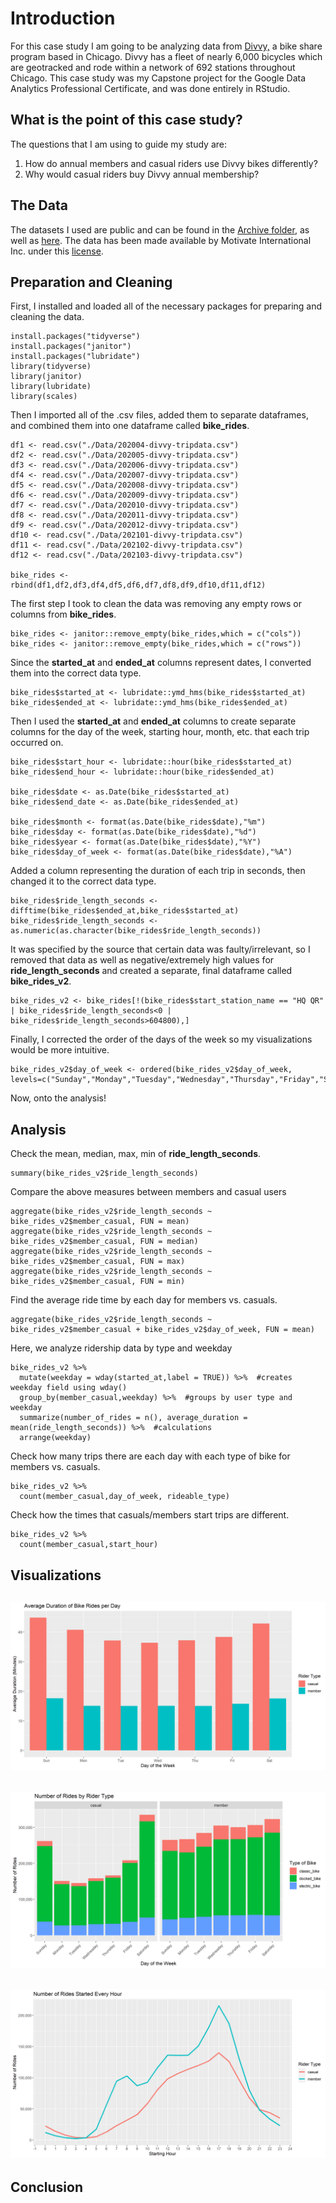 # Introduction

For this case study I am going to be analyzing data from [Divvy,](https://www.divvybikes.com) a bike share program based in Chicago. Divvy has a fleet of nearly 6,000 bicycles which are geotracked and rode within a network of 692 stations throughout Chicago. This case study was my Capstone project for the Google Data Analytics Professional Certificate, and was done entirely in RStudio.

## What is the point of this case study?

The questions that I am using to guide my study are:
1. How do annual members and casual riders use Divvy bikes differently?
2. Why would casual riders buy Divvy annual membership?

## The Data

The datasets I used are public and can be found in the [Archive folder](https://github.com/aaronjoslinwangdu/bike-share-case-study/tree/master/Archive), as well as [here](https://divvy-tripdata.s3.amazonaws.com/index.html). The data has been made available by Motivate International Inc. under this [license](https://www.divvybikes.com/data-license-agreement).

## Preparation and Cleaning

First, I installed and loaded all of the necessary packages for preparing and cleaning the data.

```{r asdf}
install.packages("tidyverse")
install.packages("janitor")
install.packages("lubridate")
library(tidyverse)
library(janitor)
library(lubridate)
library(scales)
```

Then I imported all of the .csv files, added them to separate dataframes, and combined them into one dataframe called **bike_rides**.

```
df1 <- read.csv("./Data/202004-divvy-tripdata.csv")
df2 <- read.csv("./Data/202005-divvy-tripdata.csv")
df3 <- read.csv("./Data/202006-divvy-tripdata.csv")
df4 <- read.csv("./Data/202007-divvy-tripdata.csv")
df5 <- read.csv("./Data/202008-divvy-tripdata.csv")
df6 <- read.csv("./Data/202009-divvy-tripdata.csv")
df7 <- read.csv("./Data/202010-divvy-tripdata.csv")
df8 <- read.csv("./Data/202011-divvy-tripdata.csv")
df9 <- read.csv("./Data/202012-divvy-tripdata.csv")
df10 <- read.csv("./Data/202101-divvy-tripdata.csv")
df11 <- read.csv("./Data/202102-divvy-tripdata.csv")
df12 <- read.csv("./Data/202103-divvy-tripdata.csv")

bike_rides <- rbind(df1,df2,df3,df4,df5,df6,df7,df8,df9,df10,df11,df12)
```

The first step I took to clean the data was removing any empty rows or columns from **bike_rides**.

```
bike_rides <- janitor::remove_empty(bike_rides,which = c("cols"))
bike_rides <- janitor::remove_empty(bike_rides,which = c("rows"))
```

Since the **started_at** and **ended_at** columns represent dates, I converted them into the correct data type.

```
bike_rides$started_at <- lubridate::ymd_hms(bike_rides$started_at)
bike_rides$ended_at <- lubridate::ymd_hms(bike_rides$ended_at)
```

Then I used the **started_at** and **ended_at** columns to create separate columns for the day of the week, starting hour, month, etc. that each trip occurred on.

```
bike_rides$start_hour <- lubridate::hour(bike_rides$started_at)
bike_rides$end_hour <- lubridate::hour(bike_rides$ended_at)

bike_rides$date <- as.Date(bike_rides$started_at)
bike_rides$end_date <- as.Date(bike_rides$ended_at)

bike_rides$month <- format(as.Date(bike_rides$date),"%m")
bike_rides$day <- format(as.Date(bike_rides$date),"%d")
bike_rides$year <- format(as.Date(bike_rides$date),"%Y")
bike_rides$day_of_week <- format(as.Date(bike_rides$date),"%A")
```

Added a column representing the duration of each trip in seconds, then changed it to the correct data type.

```
bike_rides$ride_length_seconds <- difftime(bike_rides$ended_at,bike_rides$started_at)
bike_rides$ride_length_seconds <- as.numeric(as.character(bike_rides$ride_length_seconds))
```

It was specified by the source that certain data was faulty/irrelevant, so I removed that data as well as negative/extremely high values for **ride_length_seconds** and created a separate, final dataframe called **bike_rides_v2**.

```
bike_rides_v2 <- bike_rides[!(bike_rides$start_station_name == "HQ QR" | bike_rides$ride_length_seconds<0 | bike_rides$ride_length_seconds>604800),]
```

Finally, I corrected the order of the days of the week so my visualizations would be more intuitive.

```
bike_rides_v2$day_of_week <- ordered(bike_rides_v2$day_of_week, levels=c("Sunday","Monday","Tuesday","Wednesday","Thursday","Friday","Saturday"))
```

Now, onto the analysis!

## Analysis

Check the mean, median, max, min of **ride_length_seconds**.

```
summary(bike_rides_v2$ride_length_seconds)
```

Compare the above measures between members and casual users

```
aggregate(bike_rides_v2$ride_length_seconds ~ bike_rides_v2$member_casual, FUN = mean)
aggregate(bike_rides_v2$ride_length_seconds ~ bike_rides_v2$member_casual, FUN = median)
aggregate(bike_rides_v2$ride_length_seconds ~ bike_rides_v2$member_casual, FUN = max)
aggregate(bike_rides_v2$ride_length_seconds ~ bike_rides_v2$member_casual, FUN = min)
```

Find the average ride time by each day for members vs. casuals.

```
aggregate(bike_rides_v2$ride_length_seconds ~ bike_rides_v2$member_casual + bike_rides_v2$day_of_week, FUN = mean)
```

Here, we analyze ridership data by type and weekday

```
bike_rides_v2 %>% 
  mutate(weekday = wday(started_at,label = TRUE)) %>%  #creates weekday field using wday()
  group_by(member_casual,weekday) %>%  #groups by user type and weekday
  summarize(number_of_rides = n(), average_duration = mean(ride_length_seconds)) %>%  #calculations
  arrange(weekday)  
```

Check how many trips there are each day with each type of bike for members vs. casuals.

```
bike_rides_v2 %>% 
  count(member_casual,day_of_week, rideable_type)
```

Check how the times that casuals/members start trips are different.

```
bike_rides_v2 %>% 
  count(member_casual,start_hour)

```


## Visualizations

![avg_duration_per_day](https://github.com/aaronjoslinwangdu/bike-share-case-study/blob/master/Visualizations/avg_duration_per_day.png)
---
![number_of_rides_by_rider_type](https://github.com/aaronjoslinwangdu/bike-share-case-study/blob/master/Visualizations/number_of_rides_by_rider_type.png)
---
![rides_every_hour](https://github.com/aaronjoslinwangdu/bike-share-case-study/blob/master/Visualizations/rides_every_hour.png)
---

## Conclusion








